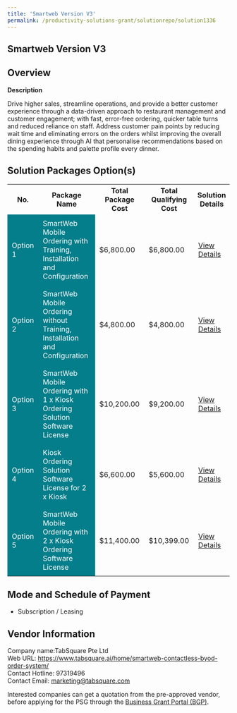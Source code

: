```yaml
---
title: 'Smartweb Version V3'
permalink: /productivity-solutions-grant/solutionrepo/solution1336
---
```


## Smartweb Version V3

## Overview

**Description**

Drive higher sales, streamline operations, and provide a better customer experience through a data-driven approach to restaurant management and customer engagement; with fast, error-free ordering, quicker table turns and reduced reliance on staff. Address customer pain points by reducing wait time and eliminating errors on the orders whilst improving the overall dining experience through AI that personalise recommendations based on the spending habits and palette profile every dinner.

## Solution Packages Option(s)

<table>
<tr>
<th><b>No.</b></th>
<th><b>Package Name</b></th>
<th><b>Total Package Cost</b></th>
<th><b>Total Qualifying Cost</b></th>
<th><b>Solution Details</b></th>
</tr>
<tr>
<td style='padding: 10px; background-color: #037E8A; color: #FFFFFF;'>Option 1</td>
<td style='padding: 10px; background-color: #037E8A; color: #FFFFFF;'>SmartWeb Mobile Ordering with Training, Installation and Configuration</td>
<td style='padding: 10px;'>$6,800.00</td>
<td style='padding: 10px;'>$6,800.00</td>
<td style='padding: 10px;'><a href='/images/psg/TabSquare_Smartweb_VersionV3_Desensitised_Annex3_Part1.pdf' target='_blank'>View Details</a></td>
</tr>
<tr>
<td style='padding: 10px; background-color: #037E8A; color: #FFFFFF;'>Option 2</td>
<td style='padding: 10px; background-color: #037E8A; color: #FFFFFF;'>SmartWeb Mobile Ordering without Training, Installation and Configuration</td>
<td style='padding: 10px;'>$4,800.00</td>
<td style='padding: 10px;'>$4,800.00</td>
<td style='padding: 10px;'><a href='/images/psg/TabSquare_Smartweb_VersionV3_Desensitised_Annex3_Part2.pdf' target='_blank'>View Details</a></td>
</tr>
<tr>
<td style='padding: 10px; background-color: #037E8A; color: #FFFFFF;'>Option 3</td>
<td style='padding: 10px; background-color: #037E8A; color: #FFFFFF;'>SmartWeb Mobile Ordering with 1 x Kiosk Ordering Solution Software License</td>
<td style='padding: 10px;'>$10,200.00</td>
<td style='padding: 10px;'>$9,200.00</td>
<td style='padding: 10px;'><a href='/images/psg/TabSquare_Smartweb_VersionV3_Desensitised_Annex3_Part3.pdf' target='_blank'>View Details</a></td>
</tr>
<tr>
<td style='padding: 10px; background-color: #037E8A; color: #FFFFFF;'>Option 4</td>
<td style='padding: 10px; background-color: #037E8A; color: #FFFFFF;'>Kiosk Ordering Solution Software License for 2 x Kiosk</td>
<td style='padding: 10px;'>$6,600.00</td>
<td style='padding: 10px;'>$5,600.00</td>
<td style='padding: 10px;'><a href='/images/psg/TabSquare_Smartweb_VersionV3_Desensitised_Annex3_Part4.pdf' target='_blank'>View Details</a></td>
</tr>
<tr>
<td style='padding: 10px; background-color: #037E8A; color: #FFFFFF;'>Option 5</td>
<td style='padding: 10px; background-color: #037E8A; color: #FFFFFF;'>SmartWeb Mobile Ordering with 2 x Kiosk Ordering Software License</td>
<td style='padding: 10px;'>$11,400.00</td>
<td style='padding: 10px;'>$10,399.00</td>
<td style='padding: 10px;'><a href='/images/psg/TabSquare_Smartweb_VersionV3_Desensitised_Annex3_Part5.pdf' target='_blank'>View Details</a></td>
</tr>
</table>

## Mode and Schedule of Payment

 - Subscription / Leasing

## Vendor Information

 Company name:TabSquare Pte Ltd<br>Web URL: https://www.tabsquare.ai/home/smartweb-contactless-byod-order-system/ <br>Contact Hotline: 97319496 <br>Contact Email: marketing@tabsquare.com 

Interested companies can get a quotation from the pre-approved vendor, before applying for the PSG through the <a href='https://www.businessgrants.gov.sg/' target='_blank' rel='noopener'>Business Grant Portal (BGP)</a>.

<script src="/jquery/resize-tables.js"></script>
